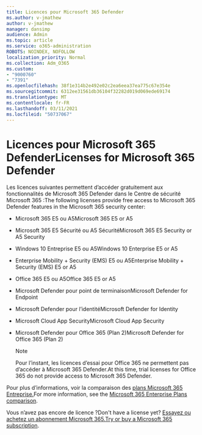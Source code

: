 ```yaml
---
title: Licences pour Microsoft 365 Defender
ms.author: v-jmathew
author: v-jmathew
manager: dansimp
audience: Admin
ms.topic: article
ms.service: o365-administration
ROBOTS: NOINDEX, NOFOLLOW
localization_priority: Normal
ms.collection: Adm_O365
ms.custom:
- "9000760"
- "7391"
ms.openlocfilehash: 38f1e314b2e492e02c2ea6eea37ea775c67e354e
ms.sourcegitcommit: 6312ee31561db36104f32282d019d069ede69174
ms.translationtype: MT
ms.contentlocale: fr-FR
ms.lasthandoff: 03/11/2021
ms.locfileid: "50737067"
---
```

# <a name="licenses-for-microsoft-365-defender"></a><span data-ttu-id="4f83a-102">Licences pour Microsoft 365 Defender</span><span class="sxs-lookup"><span data-stu-id="4f83a-102">Licenses for Microsoft 365 Defender</span></span>

<span data-ttu-id="4f83a-103">Les licences suivantes permettent d’accéder gratuitement aux fonctionnalités de Microsoft 365 Defender dans le Centre de sécurité Microsoft 365 :</span><span class="sxs-lookup"><span data-stu-id="4f83a-103">The following licenses provide free access to Microsoft 365 Defender features in the Microsoft 365 security center:</span></span>

- <span data-ttu-id="4f83a-104">Microsoft 365 E5 ou A5</span><span class="sxs-lookup"><span data-stu-id="4f83a-104">Microsoft 365 E5 or A5</span></span>
- <span data-ttu-id="4f83a-105">Microsoft 365 E5 Sécurité ou A5 Sécurité</span><span class="sxs-lookup"><span data-stu-id="4f83a-105">Microsoft 365 E5 Security or A5 Security</span></span>
- <span data-ttu-id="4f83a-106">Windows 10 Entreprise E5 ou A5</span><span class="sxs-lookup"><span data-stu-id="4f83a-106">Windows 10 Enterprise E5 or A5</span></span>
- <span data-ttu-id="4f83a-107">Enterprise Mobility + Security (EMS) E5 ou A5</span><span class="sxs-lookup"><span data-stu-id="4f83a-107">Enterprise Mobility + Security (EMS) E5 or A5</span></span>
- <span data-ttu-id="4f83a-108">Office 365 E5 ou A5</span><span class="sxs-lookup"><span data-stu-id="4f83a-108">Office 365 E5 or A5</span></span>
- <span data-ttu-id="4f83a-109">Microsoft Defender pour point de terminaison</span><span class="sxs-lookup"><span data-stu-id="4f83a-109">Microsoft Defender for Endpoint</span></span>
- <span data-ttu-id="4f83a-110">Microsoft Defender pour l’identité</span><span class="sxs-lookup"><span data-stu-id="4f83a-110">Microsoft Defender for Identity</span></span>
- <span data-ttu-id="4f83a-111">Microsoft Cloud App Security</span><span class="sxs-lookup"><span data-stu-id="4f83a-111">Microsoft Cloud App Security</span></span>
- <span data-ttu-id="4f83a-112">Microsoft Defender pour Office 365 (Plan 2)</span><span class="sxs-lookup"><span data-stu-id="4f83a-112">Microsoft Defender for Office 365 (Plan 2)</span></span>

    > [!NOTE]
    > <span data-ttu-id="4f83a-113">Pour l’instant, les licences d’essai pour Office 365 ne permettent pas d’accéder à Microsoft 365 Defender.</span><span class="sxs-lookup"><span data-stu-id="4f83a-113">At this time, trial licenses for Office 365 do not provide access to Microsoft 365 Defender.</span></span>

<span data-ttu-id="4f83a-114">Pour plus d’informations, voir la comparaison des [plans Microsoft 365 Entreprise.](https://go.microsoft.com/fwlink/?linkid=2143458)</span><span class="sxs-lookup"><span data-stu-id="4f83a-114">For more information, see the [Microsoft 365 Enterprise Plans comparison](https://go.microsoft.com/fwlink/?linkid=2143458).</span></span>

<span data-ttu-id="4f83a-115">Vous n’avez pas encore de licence ?</span><span class="sxs-lookup"><span data-stu-id="4f83a-115">Don't have a license yet?</span></span> <span data-ttu-id="4f83a-116">[Essayez ou achetez un abonnement Microsoft 365.](https://go.microsoft.com/fwlink/?linkid=2143625)</span><span class="sxs-lookup"><span data-stu-id="4f83a-116">[Try or buy a Microsoft 365 subscription](https://go.microsoft.com/fwlink/?linkid=2143625).</span></span>
